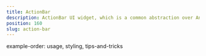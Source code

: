 ```yaml
---
title: ActionBar
description: ActionBar UI widget, which is a common abstraction over Android's AtionBar and iOS's NavigationBar. This component is displayed on the top of the windows and can have a title, application-level navigation. It could have custom interactive items as well.
position: 160
slug: action-bar
---
```


example-order: usage, styling, tips-and-tricks
